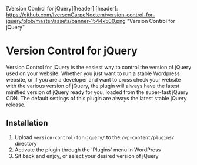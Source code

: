 [Version Control for jQuery][header]
[header]: https://github.com/IversenCarpeNoctem/version-control-for-jquery/blob/master/assets/banner-1544x500.png "Version Control for jQuery"

# Version Control for jQuery
Version Control for jQuery is the easiest way to control the version of jQuery used on your website. Whether you just want to run a stable Wordpress website, or if you are a developer and want to cross check your website with the various version of jQuery, the plugin will always have the latest minified version of jQuery ready for you, loaded from the super-fast jQuery CDN. The default settings of this plugin are always the latest stable jQuery release.

## Installation
1. Upload `version-control-for-jquery/` to the `/wp-content/plugins/` directory
2. Activate the plugin through the 'Plugins' menu in WordPress
3. Sit back and enjoy, or select your desired version of jQuery
